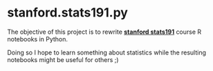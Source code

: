 # stanford.stats191.py
The objective of this project is to rewrite [__stanford stats191__](https://web.stanford.edu/class/stats191/) course R notebooks in Python. 

Doing so I hope to learn something about statistics while the resulting notebooks might be useful for others ;)
